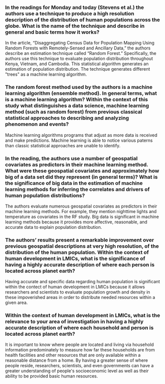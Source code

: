 ### In the readings for Monday and today (Stevens et al.) the authors use a technique to produce a high resolution description of the distribution of human populations across the globe. What is the name of the technique and describe in general and basic terms how it works?

In the article, “Disaggregating Census Data for Population Mapping Using Random Forests with Remotely-Sensed and Ancillary Data,” the authors describe an estimation technique called “Random Forest.” Specifically, the authors use this technique to evaluate population distribution throughout Kenya, Vietnam, and Cambodia. This statistical algorithm generates an estimation of population distribution. The technique generates different "trees" as a machine learning algorithm. 

### The random forest method used by the authors is a machine learning algorithm (ensemble method). In general terms, what is a machine learning algorithm? Within the context of this study what distinguishes a data science, machine learning method (such as random forest) from previous classical statistical approaches to describing and analyzing phenomenon and events?

Machine learning algorithms programs that adjust as more data is received and make predictions. Machine learning is able to notice various paterns than classic statistical approaches are unable to identify. 



### In the reading, the authors use a number of geospatial covariates as predictors in their machine learning method. What were these geospatial covariates and approximately how big of a data set did they represent (in general terms)? What is the significance of big data in the estimation of machine learning methods for inferring the correlates and drivers of human population distributions?



The authors evaluate numerous geospatial covariates as predictors in their machine learning methods. For example, they mention nighttime lights and temperature as covariates in the RF study. Big data is significant in machine learning methods because it provides more affective, reasonable, and accurate data to explain population distribution.



### The authors’ results present a remarkable improvement over previous geospatial descriptions at very high resolution, of the distribution of the human population. Within the context of human development in LMICs, what is the significance of having a highly accurate description of where each person is located across planet earth?

Having accurate and specific data regarding human population is significant within the contect of human development in LMICs because it allows researchers and scientists to evaluate population growth and density in these impoverished areas in order to distribute needed resources within a given area. 

### Within the context of human development in LMICs, what is the relevance to your area of investigation in having a highly accurate description of where each household and person is located across planet earth?

It is important to know where people are located and living via household information predominately to measure how far these households are from health facilities and other resources that are only available within a reasonable distance from a home. By having a greater sense of where people reside, researchers, scientists, and even governments can have a greater understanding of people's socioeconomic level as well as their ability to be provided basic human resources.

